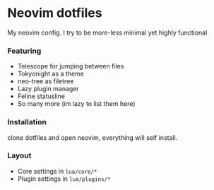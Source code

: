 # Neovim dotfiles

My neovim config. I try to be more-less minimal yet highly functional

### Featuring

* Telescope for jumping between files
* Tokyonight as a theme
* neo-tree as filetree
* Lazy plugin manager
* Feline statusline
* So many more (im lazy to list them here)

### Installation

clone dotfiles and open neovim, everything will self install.

### Layout

- Core settings in `lua/core/*`
- Plugin settings in `lua/plugins/*`

